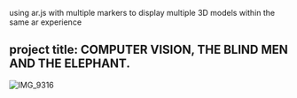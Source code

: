 

using ar.js with multiple markers to display multiple 3D models within the same ar experience

## project title: COMPUTER VISION, THE BLIND MEN AND THE ELEPHANT.

![IMG_9316](https://user-images.githubusercontent.com/87545114/132638259-7c8c0ef3-ddc5-4819-95db-4b6a95e92bf0.jpg)
